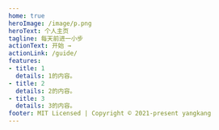 ```yaml
---
home: true
heroImage: /image/p.png
heroText: 个人主页
tagline: 每天前进一小步
actionText: 开始 →
actionLink: /guide/
features:
- title: 1
  details: 1的内容。
- title: 2
  details: 2的内容。
- title: 3
  details: 3的内容。
footer: MIT Licensed | Copyright © 2021-present yangkang
---
```

